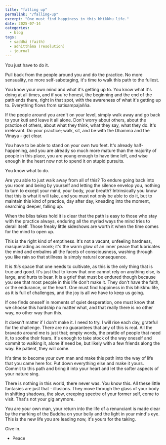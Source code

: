 ```yaml
---
title: "falling up"
permalink: "/falling-up" 
excerpt: "One must find happiness in this bhikkhu life."
date: 2025-07-14
categories:
  - blog
tags: 
  - saddhā (faith)
  - adhitthāna (resolution)
  - journal 
--- 
```


You just have to do it. 

Pull back from the people around you and do the practice. No more sensuality, no more self-sabotaging, it's time to walk this path to the fullest. 

You know your own mind and what it's getting up to. You know what it's doing at all times, and if you're honest, the beginning and the end of the path ends there, right in that spot, with the awareness of what it's getting up to. Everything flows from satisampajañña.

If the people around you aren't on your level, simply walk away and go back to your kuti and leave it all alone. Don't worry about others, about the practice of others, about what they think, what they say, what they do. It's irrelevant. Do your practice; walk, sit, and be with the Dhamma and the Vinaya - get clear.  
    
You have to be able to stand on your own two feet. It's already half-happening, and you are already so much more mature than the majority of people in this place, you are young enough to have time left, and wise enough in the heart now not to spend it on stupid pursuits. 

You know what to do. 

Are you able to just walk away from all of this? To endure going back into you room and being by yourself and letting the silence envelop you, nothing to turn to except your mind, your body, your breath? Intrinsically you know that this is what it will take, and you must not only be able to do it, but to maintain this kind of practice, day after day, kneading into the moment, searching deeper, falling up. 

When the bliss takes hold it is clear that the path is easy to those who stay with the practice always, enduring all the myriad ways the mind tries to derail itself. Those freaky little sideshows are worth it when the time comes for the mind to open up. 

This is the right kind of emptiness. It's not a vacant, unfeeling hardness, masquerading as monk; it's the warm glow of an inner peace that lubricates the mind and embalms all the facets of consciousness, washing through you like rain so that stillness is simply natural consequence. 

It is *this* space that one needs to cultivate, as this is the only thing that is true and good. It's just that to know that one cannot rely on anything else, is large, and hurts to bear. It is a grief that must be endured though because you see that most people in this life don't make it. They don't have the faith, or the endurance, or the heart. One must find happiness in this bhikkhu life, as it is full of challenges, and the joy is all we have to keep us going. 

If one finds oneself in moments of quiet desperation, one must know that we choose this hardship no matter what, and that really there is no other way, no other way than this. 

It doesn't matter if I don't make it. I need to try. I will rise each day, grateful for the challenge. There are no guarantees that any of this is real. All the bravado around me is just that; empty words, the prattle of people that need it, to soothe their fears. It's enough to take stock of the way oneself and commit to walking it, alone if need be, but likely with a few friends along the way. Be patient, they will come. 

It's time to become your own man and make this path into the way of life that you came here for. Put down everything else and make it yours. Commit to this path and bring it into your heart and let the softer aspects of your nature sing. 

There is nothing in this world, there never was. You know this. All these little fantasies are just that - illusions. They move through the glass of your body in shifting shadows, the slow, creeping spectre of your former self, come to visit. That's not your gig anymore.  

You are your own man, your return into the life of a renunciant is made clear by the marking of the Buddha on your belly and the light in your mind's eye. This is the new life you are leading now, it's yours for the taking.

Give in. 

- Peace

